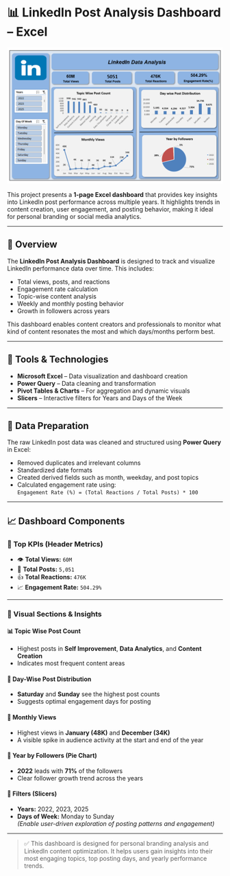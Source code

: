 # 📊 LinkedIn Post Analysis Dashboard – Excel

![Dashboard Screenshot](https://github.com/Leela-792001/Media-Analysis-Project/blob/main/Excel_Linkedin__IMG.png?raw=true)

This project presents a **1-page Excel dashboard** that provides key insights into LinkedIn post performance across multiple years. It highlights trends in content creation, user engagement, and posting behavior, making it ideal for personal branding or social media analytics.

---

## 📌 Overview

The **LinkedIn Post Analysis Dashboard** is designed to track and visualize LinkedIn performance data over time. This includes:
- Total views, posts, and reactions
- Engagement rate calculation
- Topic-wise content analysis
- Weekly and monthly posting behavior
- Growth in followers across years

This dashboard enables content creators and professionals to monitor what kind of content resonates the most and which days/months perform best.

---

## 🧰 Tools & Technologies

- **Microsoft Excel** – Data visualization and dashboard creation  
- **Power Query** – Data cleaning and transformation  
- **Pivot Tables & Charts** – For aggregation and dynamic visuals  
- **Slicers** – Interactive filters for Years and Days of the Week  

---

## 🧼 Data Preparation

The raw LinkedIn post data was cleaned and structured using **Power Query** in Excel:
- Removed duplicates and irrelevant columns
- Standardized date formats
- Created derived fields such as month, weekday, and post topics
- Calculated engagement rate using:  
  `Engagement Rate (%) = (Total Reactions / Total Posts) * 100`

---

## 📈 Dashboard Components

### 🔹 Top KPIs (Header Metrics)
- 👁️ **Total Views:** `60M`
- 📝 **Total Posts:** `5,051`
- 👍 **Total Reactions:** `476K`
- 📈 **Engagement Rate:** `504.29%`

---

### 🔸 Visual Sections & Insights

#### 📊 Topic Wise Post Count
- Highest posts in **Self Improvement**, **Data Analytics**, and **Content Creation**
- Indicates most frequent content areas

#### 📅 Day-Wise Post Distribution
- **Saturday** and **Sunday** see the highest post counts
- Suggests optimal engagement days for posting

#### 📆 Monthly Views
- Highest views in **January (48K)** and **December (34K)**
- A visible spike in audience activity at the start and end of the year

#### 🧭 Year by Followers (Pie Chart)
- **2022** leads with **71%** of the followers
- Clear follower growth trend across the years

#### 🧰 Filters (Slicers)
- **Years:** 2022, 2023, 2025
- **Days of Week:** Monday to Sunday  
  *(Enable user-driven exploration of posting patterns and engagement)*

---


> ✅ This dashboard is designed for personal branding analysis and LinkedIn content optimization. It helps users gain insights into their most engaging topics, top posting days, and yearly performance trends.
